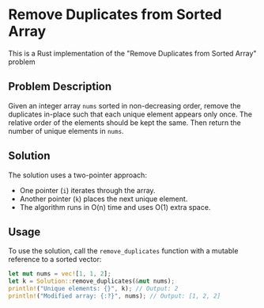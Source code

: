 # Remove Duplicates from Sorted Array

This is a Rust implementation of the "Remove Duplicates from Sorted Array" problem

## Problem Description

Given an integer array `nums` sorted in non-decreasing order, remove the duplicates in-place such that each unique element appears only once. The relative order of the elements should be kept the same. Then return the number of unique elements in `nums`.

## Solution

The solution uses a two-pointer approach:

- One pointer (`i`) iterates through the array.
- Another pointer (`k`) places the next unique element.
- The algorithm runs in O(n) time and uses O(1) extra space.

## Usage

To use the solution, call the `remove_duplicates` function with a mutable reference to a sorted vector:

```rust
let mut nums = vec![1, 1, 2];
let k = Solution::remove_duplicates(&mut nums);
println!("Unique elements: {}", k); // Output: 2
println!("Modified array: {:?}", nums); // Output: [1, 2, 2]
```
